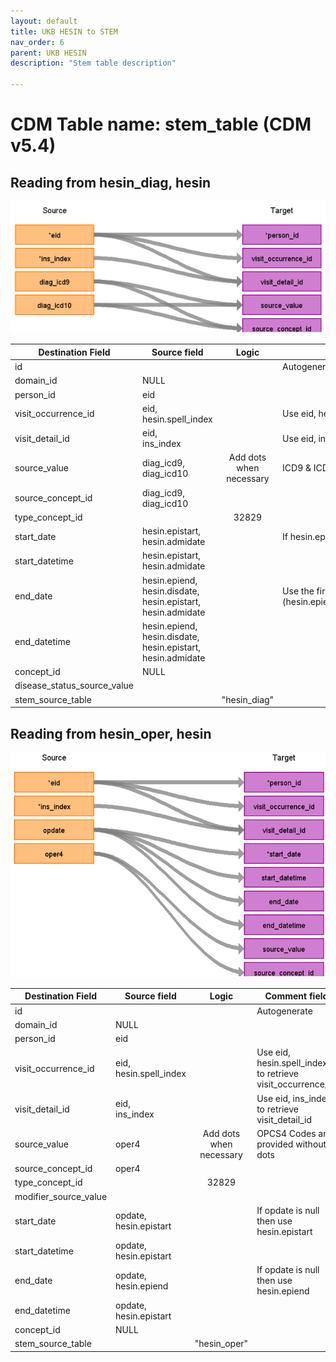 ```yaml
---
layout: default
title: UKB HESIN to STEM
nav_order: 6
parent: UKB HESIN
description: "Stem table description"

---
```


# CDM Table name: stem_table (CDM v5.4)

## Reading from hesin_diag, hesin

![](images/ukb_diag_to_stem.png)


| Destination Field | Source field | Logic | Comment field |
| --- | --- | :---: | --- |
| id|||Autogenerate|
| domain_id | NULL | | | 
| person_id | eid | | | 
| visit_occurrence_id |eid,<br>hesin.spell_index | | Use eid, hesin.spell_index to retrieve visit_occurrence_id |
| visit_detail_id|eid,<br>ins_index ||Use eid, ins_index to retrieve visit_detail_id |
| source_value| diag_icd9,<br>diag_icd10 |Add dots when necessary | ICD9 & ICD10 codes provided without dots|
| source_concept_id | diag_icd9,<br>diag_icd10 | | |
| type_concept_id |  | 32829 | |
| start_date | hesin.epistart,<br>hesin.admidate | | If hesin.epistart is null use hesin.admidate|
| start_datetime | hesin.epistart,<br>hesin.admidate|   | |
| end_date | hesin.epiend,<br>hesin.disdate,<br>hesin.epistart,<br>hesin.admidate | | Use the first not null of (hesin.epiend,hesin.disdate,hesin.epistart,hesin.admidate)|
| end_datetime | hesin.epiend,<br>hesin.disdate,<br>hesin.epistart,<br>hesin.admidate | | |
| concept_id  | NULL |  |  |
| disease_status_source_value | | | |
| stem_source_table | | "hesin_diag" | |
 
## Reading from hesin_oper, hesin

![](images/ukb_oper_to_stem.png)


| Destination Field | Source field | Logic | Comment field |
| --- | --- | :---: | --- |
| id|||Autogenerate|
| domain_id | NULL | | | 
| person_id | eid | | | 
| visit_occurrence_id |eid,<br>hesin.spell_index | | Use eid, hesin.spell_index to retrieve visit_occurrence_id |
| visit_detail_id|eid,<br>ins_index ||Use eid, ins_index to retrieve visit_detail_id |
| source_value| oper4 | Add dots when necessary| OPCS4 Codes are provided without dots|
| source_concept_id | oper4 | | |
| type_concept_id |  | 32829 | |
| modifier_source_value |  | | |
| start_date | opdate,<br>hesin.epistart | | If opdate is null then use hesin.epistart|
| start_datetime | opdate,<br>hesin.epistart |   | |
| end_date | opdate,<br>hesin.epiend | | If opdate is null then use hesin.epiend |
| end_datetime | opdate,<br>hesin.epistart  | | |
| concept_id  | NULL  |  |  |
| stem_source_table | | "hesin_oper" | |